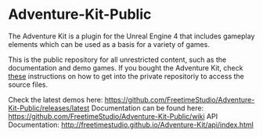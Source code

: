 # Adventure-Kit-Public
The Adventure Kit is a plugin for the Unreal Engine 4 that includes gameplay elements which can be used as a basis for a variety of games.

This is the public repository for all unrestricted content, such as the documentation and demo games. If you bought the Adventure Kit, check [these](https://github.com/FreetimeStudio/Adventure-Kit-Public/wiki/Setup) instructions on how to get into the private repositoriy to access the source files.

Check the latest demos here: https://github.com/FreetimeStudio/Adventure-Kit-Public/releases/latest
Documentation can be found here: https://github.com/FreetimeStudio/Adventure-Kit-Public/wiki
API Documentation: http://freetimestudio.github.io/Adventure-Kit/api/index.html
